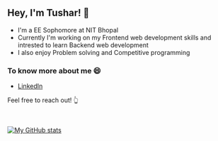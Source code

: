 

## Hey, I'm Tushar!  👋 
* I'm a EE Sophomore at NIT Bhopal
* Currently I'm working on my Frontend web development skills and intrested to learn Backend web development
* I also enjoy Problem solving and Competitive programming

### To know more about me :smile:
* [LinkedIn](https://www.linkedin.com/in/tushar-gehlot-50502420a/)

Feel free to reach out! :point_up_2:

<br />

[![My GitHub stats](https://github-readme-stats.vercel.app/api?username=22tushar&show_icons=true&theme=buefy)](https://github.com/22tushar/github-readme-stats)

